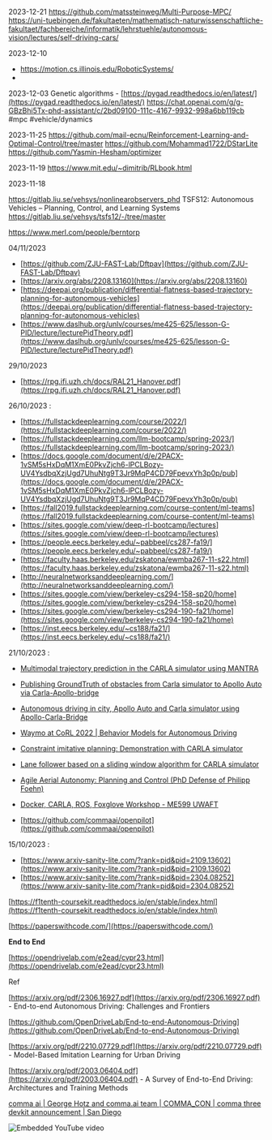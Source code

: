 2023-12-21
https://github.com/matssteinweg/Multi-Purpose-MPC/
https://uni-tuebingen.de/fakultaeten/mathematisch-naturwissenschaftliche-fakultaet/fachbereiche/informatik/lehrstuehle/autonomous-vision/lectures/self-driving-cars/

2023-12-10
- https://motion.cs.illinois.edu/RoboticSystems/
- 
2023-12-03
Genetic algorithms - [https://pygad.readthedocs.io/en/latest/](https://pygad.readthedocs.io/en/latest/)
https://chat.openai.com/g/g-GBzBhi5Tx-phd-assistant/c/2bd09100-111c-4167-9932-998a6bb119cb #mpc #vehicle/dynamics


2023-11-25
https://github.com/mail-ecnu/Reinforcement-Learning-and-Optimal-Control/tree/master
https://github.com/Mohammad1722/DStarLite
https://github.com/Yasmin-Hesham/optimizer

2023-11-19
https://www.mit.edu/~dimitrib/RLbook.html

2023-11-18

https://gitlab.liu.se/vehsys/nonlinearobservers_phd
TSFS12: Autonomous Vehicles – Planning, Control, and Learning Systems
https://gitlab.liu.se/vehsys/tsfs12/-/tree/master

https://www.merl.com/people/berntorp


04/11/2023

- [https://github.com/ZJU-FAST-Lab/Dftpav](https://github.com/ZJU-FAST-Lab/Dftpav)
- [https://arxiv.org/abs/2208.13160](https://arxiv.org/abs/2208.13160)
- [https://deepai.org/publication/differential-flatness-based-trajectory-planning-for-autonomous-vehicles](https://deepai.org/publication/differential-flatness-based-trajectory-planning-for-autonomous-vehicles)
- [https://www.daslhub.org/unlv/courses/me425-625/lesson-G-PID/lecture/lecturePidTheory.pdf](https://www.daslhub.org/unlv/courses/me425-625/lesson-G-PID/lecture/lecturePidTheory.pdf)

29/10/2023

- [https://rpg.ifi.uzh.ch/docs/RAL21_Hanover.pdf](https://rpg.ifi.uzh.ch/docs/RAL21_Hanover.pdf)

26/10/2023 :

- [https://fullstackdeeplearning.com/course/2022/](https://fullstackdeeplearning.com/course/2022/)
- [https://fullstackdeeplearning.com/llm-bootcamp/spring-2023/](https://fullstackdeeplearning.com/llm-bootcamp/spring-2023/)
- [https://docs.google.com/document/d/e/2PACX-1vSM5sHxDqM1XmE0PkvZjch6-lPCLBozy-UV4YsdbqXzjUgd7UhuNtg9T3Jr9MqP4CD79FpevxYh3p0p/pub](https://docs.google.com/document/d/e/2PACX-1vSM5sHxDqM1XmE0PkvZjch6-lPCLBozy-UV4YsdbqXzjUgd7UhuNtg9T3Jr9MqP4CD79FpevxYh3p0p/pub)
- [https://fall2019.fullstackdeeplearning.com/course-content/ml-teams](https://fall2019.fullstackdeeplearning.com/course-content/ml-teams)
- [https://sites.google.com/view/deep-rl-bootcamp/lectures](https://sites.google.com/view/deep-rl-bootcamp/lectures)
- [https://people.eecs.berkeley.edu/~pabbeel/cs287-fa19/](https://people.eecs.berkeley.edu/~pabbeel/cs287-fa19/)
- [https://faculty.haas.berkeley.edu/zskatona/ewmba267-11-s22.html](https://faculty.haas.berkeley.edu/zskatona/ewmba267-11-s22.html)
- [http://neuralnetworksanddeeplearning.com/](http://neuralnetworksanddeeplearning.com/)
- [https://sites.google.com/view/berkeley-cs294-158-sp20/home](https://sites.google.com/view/berkeley-cs294-158-sp20/home)
- [https://sites.google.com/view/berkeley-cs294-190-fa21/home](https://sites.google.com/view/berkeley-cs294-190-fa21/home)
- [https://inst.eecs.berkeley.edu/~cs188/fa21/](https://inst.eecs.berkeley.edu/~cs188/fa21/)

  

21/10/2023 :

- [Multimodal trajectory prediction in the CARLA simulator using MANTRA](https://www.youtube.com/watch?v=avgp-Wfr10E)
- [Publishing GroundTruth of obstacles from Carla simulator to Apollo Auto via Carla-Apollo-bridge](https://www.youtube.com/watch?v=sOaKp23-f9I)
- [Autonomous driving in city, Apollo Auto and Carla simulator using Apollo-Carla-Bridge](https://www.youtube.com/watch?v=kS7OC7q0v3c)
- [Waymo at CoRL 2022 | Behavior Models for Autonomous Driving](https://www.youtube.com/watch?v=RpiN3LyMLB8)
- [Constraint imitative planning: Demonstration with CARLA simulator](https://www.youtube.com/watch?v=u0glkUwLjEw)
- [Lane follower based on a sliding window algorithm for CARLA simulator](https://www.youtube.com/watch?v=SZA7k9Ujfa0)
  
- [Agile Aerial Autonomy: Planning and Control (PhD Defense of Philipp Foehn)](https://www.youtube.com/watch?v=OADu1XuxS2Y)
- [Docker, CARLA, ROS, Foxglove Workshop - ME599 UWAFT](https://www.youtube.com/watch?v=a7EO-nI4rdI)
  
  
  
  
  
- [https://github.com/commaai/openpilot](https://github.com/commaai/openpilot)
  

  
  
  
  
  
  
  
  
  

15/10/2023 :

- [https://www.arxiv-sanity-lite.com/?rank=pid&pid=2109.13602](https://www.arxiv-sanity-lite.com/?rank=pid&pid=2109.13602)
- [https://www.arxiv-sanity-lite.com/?rank=pid&pid=2304.08252](https://www.arxiv-sanity-lite.com/?rank=pid&pid=2304.08252)

  
  

[https://f1tenth-coursekit.readthedocs.io/en/stable/index.html](https://f1tenth-coursekit.readthedocs.io/en/stable/index.html)

  

[https://paperswithcode.com/](https://paperswithcode.com/)

  
  
  
  

**End to End**

  

[https://opendrivelab.com/e2ead/cvpr23.html](https://opendrivelab.com/e2ead/cvpr23.html)

Ref

[https://arxiv.org/pdf/2306.16927.pdf](https://arxiv.org/pdf/2306.16927.pdf) - End-to-end Autonomous Driving: Challenges and Frontiers

[https://github.com/OpenDriveLab/End-to-end-Autonomous-Driving](https://github.com/OpenDriveLab/End-to-end-Autonomous-Driving)

[https://arxiv.org/pdf/2210.07729.pdf](https://arxiv.org/pdf/2210.07729.pdf) - Model-Based Imitation Learning for Urban Driving

  

[https://arxiv.org/pdf/2003.06404.pdf](https://arxiv.org/pdf/2003.06404.pdf) - A Survey of End-to-End Driving: Architectures and Training Methods

  

[comma ai | George Hotz and comma.ai team | COMMA_CON | comma three devkit announcement | San Diego](https://www.youtube.com/watch?v=qTaPD0l_8PM)

  
![Embedded YouTube video](https://www.youtube.com/embed/qTaPD0l_8PM?feature=oembed&autoplay=true)